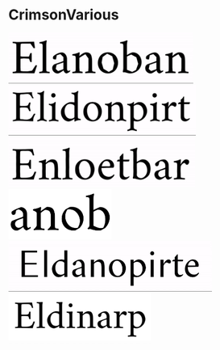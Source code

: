 # CrimsonVarious
<img src="CurvatureBroken/Crimson_CurvatureBroken-VF.gif" height="100">
<img src="CurvatureSerifConcave/Crimson_CurvatureSerifConcave-VF.gif" height="100">
<img src="CurvatureWiggle/Crimson_CurvatureWiggle-VF.gif" height="100">
<img src="PenModel/Crimson_PenModel-VF.gif" height="100">
<img src="SerifLength/Crimson_SerifLength-VF.gif" height="100">
<img src="SerifSpurAngle/Crimson_SerifSpurAngle-VF.gif" height="100">
